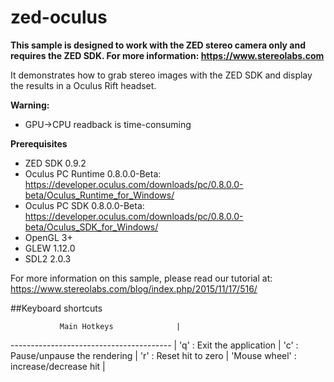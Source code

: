# zed-oculus

**This sample is designed to work with the ZED stereo camera only and requires the ZED SDK. For more information: https://www.stereolabs.com**

It demonstrates how to grab stereo images with the ZED SDK and display the results in a Oculus Rift headset.

**Warning:**
 - GPU->CPU readback is time-consuming

**Prerequisites**
 - ZED SDK 0.9.2
 - Oculus PC Runtime 0.8.0.0-Beta: https://developer.oculus.com/downloads/pc/0.8.0.0-beta/Oculus_Runtime_for_Windows/
 - Oculus PC SDK 0.8.0.0-Beta: https://developer.oculus.com/downloads/pc/0.8.0.0-beta/Oculus_SDK_for_Windows/
 - OpenGL 3+
 - GLEW 1.12.0
 - SDL2 2.0.3
 
For more information on this sample, please read our tutorial at: https://www.stereolabs.com/blog/index.php/2015/11/17/516/

##Keyboard shortcuts
 
               Main Hotkeys              |
---------------------------------------- |
 'q'   : Exit the application            |
 'c'   : Pause/unpause the rendering     |
 'r'   : Reset hit to zero               |
 'Mouse wheel'   : increase/decrease hit |
